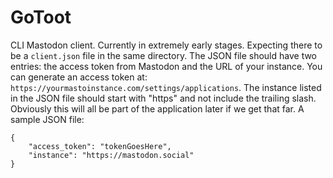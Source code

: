 # GoToot
CLI Mastodon client. Currently in extremely early stages. Expecting there to be a `client.json` file in the same directory. The JSON file should have two entries: the access token from Mastodon and the URL of your instance. You can generate an access token at: `https://yourmastoinstance.com/settings/applications`. The instance listed in the JSON file should start with "https" and not include the trailing slash. Obviously this will all be part of the application later if we get that far. A sample JSON file:

    {
        "access_token": "tokenGoesHere",
        "instance": "https://mastodon.social"
    }


